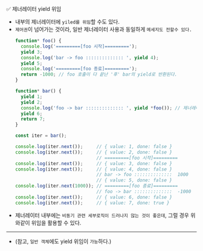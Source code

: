 ✅ 제너레이터 yield 위임
* 내부의 제너레이터에 `yiled를 위임`할 수도 있다. 
* `제어권`이 넘어가는 것이라, 일반 제너레이터 사용과 동일하게 `메세지도 전할수 있다.`
  ```javascript
  function* foo() {
    console.log('=========[foo 시작]=========');
    yield 3;
    console.log('bar -> foo :::::::::::::: ', yield 4);
    yield 5;
    console.log('=========[foo 종료]=========');
    return -1000; // foo 호출이 다 끝난 '후' bar의 yield로 반환된다.
  }

  function* bar() {
    yield 1;
    yield 2;
    console.log('foo -> bar :::::::::::::: ', yield *foo()); // 제너레이터 foo에 yield를 '위임'할수 있다.
    yield 6;
    return 7;
  }

  const iter = bar();

  console.log(iter.next());     // { value: 1, done: false }
  console.log(iter.next());     // { value: 2, done: false }
                                // =========[foo 시작]=========
  console.log(iter.next());     // { value: 3, done: false }
  console.log(iter.next());     // { value: 4, done: false }
                                // bar -> foo ::::::::::::::  1000
                                // { value: 5, done: false }
  console.log(iter.next(1000)); // =========[foo 종료]=========
                                // foo -> bar ::::::::::::::  -1000
  console.log(iter.next());     // { value: 6, done: false }
  console.log(iter.next());     // { value: 7, done: true }
  ```
* 제너레이터 내부에는 `비동기 관련 세부로직이 드러나지 않는 것이 좋은데`, 그럴 경우 위와같이 위임을 활용할 수 있다.

<hr />

* (참고, `일반 객체`에도 yield 위임이 `가능`하다.)
